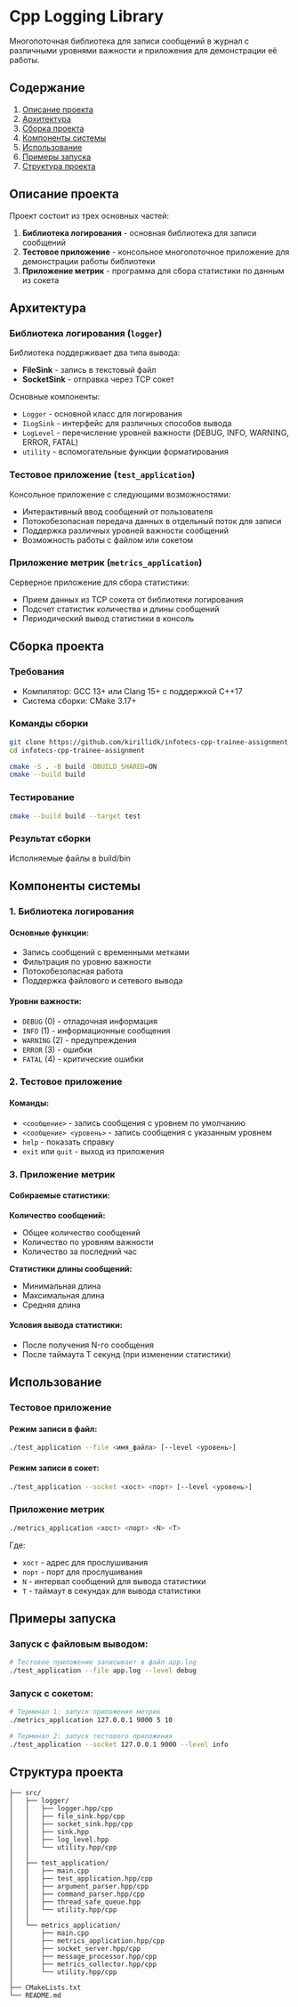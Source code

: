 # Cpp Logging Library

Многопоточная библиотека для записи сообщений в журнал с различными уровнями важности и приложения для демонстрации её работы.

## Содержание

1. [Описание проекта](#описание-проекта)
2. [Архитектура](#архитектура)
3. [Сборка проекта](#сборка-проекта)
4. [Компоненты системы](#компоненты-системы)
5. [Использование](#использование)
6. [Примеры запуска](#примеры-запуска)
7. [Структура проекта](#структура-проекта)

## Описание проекта

Проект состоит из трех основных частей:

1. **Библиотека логирования** - основная библиотека для записи сообщений
2. **Тестовое приложение** - консольное многопоточное приложение для демонстрации работы библиотеки
3. **Приложение метрик** - программа для сбора статистики по данным из сокета

## Архитектура

### Библиотека логирования (`logger`)

Библиотека поддерживает два типа вывода:
- **FileSink** - запись в текстовый файл
- **SocketSink** - отправка через TCP сокет

Основные компоненты:
- `Logger` - основной класс для логирования
- `ILogSink` - интерфейс для различных способов вывода
- `LogLevel` - перечисление уровней важности (DEBUG, INFO, WARNING, ERROR, FATAL)
- `utility` - вспомогательные функции форматирования

### Тестовое приложение (`test_application`)

Консольное приложение с следующими возможностями:
- Интерактивный ввод сообщений от пользователя
- Потокобезопасная передача данных в отдельный поток для записи
- Поддержка различных уровней важности сообщений
- Возможность работы с файлом или сокетом

### Приложение метрик (`metrics_application`)

Серверное приложение для сбора статистики:
- Прием данных из TCP сокета от библиотеки логирования
- Подсчет статистик количества и длины сообщений
- Периодический вывод статистики в консоль

## Сборка проекта

### Требования

- Компилятор: GCC 13+ или Clang 15+ с поддержкой C++17
- Система сборки: CMake 3.17+
  
### Команды сборки

```bash
git clone https://github.com/kirillidk/infotecs-cpp-trainee-assignment
cd infotecs-cpp-trainee-assignment

cmake -S . -B build -DBUILD_SHARED=ON
cmake --build build
```

### Тестирование

```bash
cmake --build build --target test
```

### Результат сборки

Исполняемые файлы в build/bin

## Компоненты системы

### 1. Библиотека логирования

#### Основные функции:
- Запись сообщений с временными метками
- Фильтрация по уровню важности
- Потокобезопасная работа
- Поддержка файлового и сетевого вывода

#### Уровни важности:
- `DEBUG` (0) - отладочная информация
- `INFO` (1) - информационные сообщения
- `WARNING` (2) - предупреждения
- `ERROR` (3) - ошибки
- `FATAL` (4) - критические ошибки

### 2. Тестовое приложение

#### Команды:
- `<сообщение>` - запись сообщения с уровнем по умолчанию
- `<сообщение> <уровень>` - запись сообщения с указанным уровнем
- `help` - показать справку
- `exit` или `quit` - выход из приложения

### 3. Приложение метрик

#### Собираемые статистики:
**Количество сообщений:**
- Общее количество сообщений
- Количество по уровням важности
- Количество за последний час

**Статистики длины сообщений:**
- Минимальная длина
- Максимальная длина
- Средняя длина

#### Условия вывода статистики:
- После получения N-го сообщения
- После таймаута T секунд (при изменении статистики)

## Использование

### Тестовое приложение

#### Режим записи в файл:
```bash
./test_application --file <имя_файла> [--level <уровень>]
```

#### Режим записи в сокет:
```bash
./test_application --socket <хост> <порт> [--level <уровень>]
```

### Приложение метрик

```bash
./metrics_application <хост> <порт> <N> <T>
```

Где:
- `хост` - адрес для прослушивания
- `порт` - порт для прослушивания
- `N` - интервал сообщений для вывода статистики
- `T` - таймаут в секундах для вывода статистики

## Примеры запуска

### Запуск с файловым выводом:
```bash
# Тестовое приложение записывает в файл app.log
./test_application --file app.log --level debug
```

### Запуск с сокетом:
```bash
# Терминал 1: запуск приложения метрик
./metrics_application 127.0.0.1 9000 5 10

# Терминал 2: запуск тестового приложения
./test_application --socket 127.0.0.1 9000 --level info
```

## Структура проекта

```
├── src/
│   ├── logger/                 
│   │   ├── logger.hpp/cpp      
│   │   ├── file_sink.hpp/cpp   
│   │   ├── socket_sink.hpp/cpp 
│   │   ├── sink.hpp            
│   │   ├── log_level.hpp       
│   │   └── utility.hpp/cpp     
│   │
│   ├── test_application/       
│   │   ├── main.cpp           
│   │   ├── test_application.hpp/cpp
│   │   ├── argument_parser.hpp/cpp
│   │   ├── command_parser.hpp/cpp
│   │   ├── thread_safe_queue.hpp
│   │   └── utility.hpp/cpp
│   │
│   └── metrics_application/    
│       ├── main.cpp           
│       ├── metrics_application.hpp/cpp
│       ├── socket_server.hpp/cpp
│       ├── message_processor.hpp/cpp
│       ├── metrics_collector.hpp/cpp
│       └── utility.hpp/cpp
│
├── CMakeLists.txt             
└── README.md                  
```
